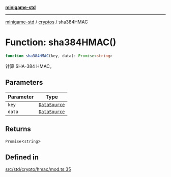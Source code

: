 [**minigame-std**](../../../README.md)

***

[minigame-std](../../../README.md) / [cryptos](../README.md) / sha384HMAC

# Function: sha384HMAC()

```ts
function sha384HMAC(key, data): Promise<string>
```

计算 SHA-384 HMAC。

## Parameters

| Parameter | Type |
| ------ | ------ |
| `key` | [`DataSource`](../../../type-aliases/DataSource.md) |
| `data` | [`DataSource`](../../../type-aliases/DataSource.md) |

## Returns

`Promise`\<`string`\>

## Defined in

[src/std/crypto/hmac/mod.ts:35](https://github.com/JiangJie/minigame-std/blob/ddafbfd7359780ec38a81aeff021a80d33e07eb0/src/std/crypto/hmac/mod.ts#L35)
